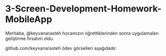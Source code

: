 # 3-Screen-Development-Homework-MobileApp


Merhaba, @keyvanarasteh hocamızın öğrettiklerinden sonra uygulamaları geliştirme fırsatım oldu. 

github.com/keyvanarasteh ödev görselleri aşağıdadır.

